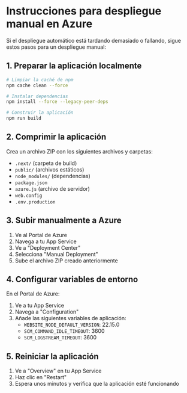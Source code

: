 # Instrucciones para despliegue manual en Azure

Si el despliegue automático está tardando demasiado o fallando, sigue estos pasos para un despliegue manual:

## 1. Preparar la aplicación localmente

```bash
# Limpiar la caché de npm
npm cache clean --force

# Instalar dependencias
npm install --force --legacy-peer-deps

# Construir la aplicación
npm run build
```

## 2. Comprimir la aplicación

Crea un archivo ZIP con los siguientes archivos y carpetas:
- `.next/` (carpeta de build)
- `public/` (archivos estáticos)
- `node_modules/` (dependencias)
- `package.json`
- `azure.js` (archivo de servidor)
- `web.config`
- `.env.production`

## 3. Subir manualmente a Azure

1. Ve al Portal de Azure
2. Navega a tu App Service
3. Ve a "Deployment Center"
4. Selecciona "Manual Deployment"
5. Sube el archivo ZIP creado anteriormente

## 4. Configurar variables de entorno

En el Portal de Azure:
1. Ve a tu App Service
2. Navega a "Configuration"
3. Añade las siguientes variables de aplicación:
   - `WEBSITE_NODE_DEFAULT_VERSION`: 22.15.0
   - `SCM_COMMAND_IDLE_TIMEOUT`: 3600
   - `SCM_LOGSTREAM_TIMEOUT`: 3600

## 5. Reiniciar la aplicación

1. Ve a "Overview" en tu App Service
2. Haz clic en "Restart"
3. Espera unos minutos y verifica que la aplicación esté funcionando